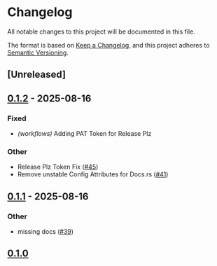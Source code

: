 <!-- markdownlint-disable -->
<!-- markdown-link-check-disable -->
# Changelog

All notable changes to this project will be documented in this file.

The format is based on [Keep a Changelog](https://keepachangelog.com/en/1.0.0/),
and this project adheres to [Semantic Versioning](https://semver.org/spec/v2.0.0.html).

## [Unreleased]

## [0.1.2](https://github.com/ScottGibb/AP33772S-rs/compare/ap33772s-rs-v0.1.1...ap33772s-rs-v0.1.2) - 2025-08-16

### Fixed

- *(workflows)* Adding PAT Token for Release Plz

### Other

- Release Plz Token Fix ([#45](https://github.com/ScottGibb/AP33772S-rs/pull/45))
- Remove unstable Config Attributes for Docs.rs ([#41](https://github.com/ScottGibb/AP33772S-rs/pull/41))

## [0.1.1](https://github.com/ScottGibb/AP33772S-rs/compare/ap33772s-rs-v0.1.0...ap33772s-rs-v0.1.1) - 2025-08-16

### Other

- missing docs ([#39](https://github.com/ScottGibb/AP33772S-rs/pull/39))

## [0.1.0](https://github.com/ScottGibb/AP33772S-rs/releases/tag/ap33772s-rs-v0.1.0)

<!-- markdownlint-enable -->
<!-- markdown-link-check-enable -->